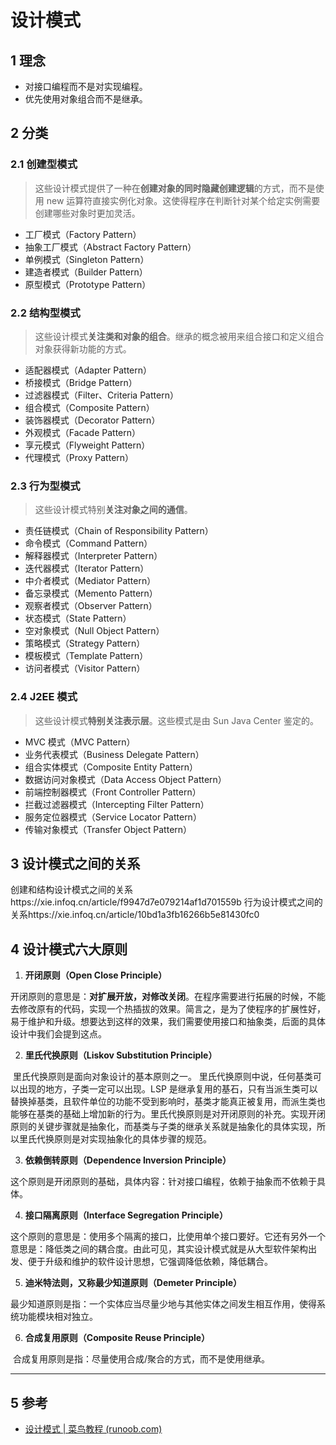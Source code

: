 # 设计模式

## 1 理念

- 对接口编程而不是对实现编程。
- 优先使用对象组合而不是继承。

## 2 分类

### 2.1 创建型模式

> 这些设计模式提供了一种在**创建对象的同时隐藏创建逻辑**的方式，而不是使用 new 运算符直接实例化对象。这使得程序在判断针对某个给定实例需要创建哪些对象时更加灵活。

- 工厂模式（Factory Pattern）
- 抽象工厂模式（Abstract Factory Pattern）
- 单例模式（Singleton Pattern）
- 建造者模式（Builder Pattern）
- 原型模式（Prototype Pattern）

### 2.2 **结构型模式**

> 这些设计模式**关注类和对象的组合**。继承的概念被用来组合接口和定义组合对象获得新功能的方式。

- 适配器模式（Adapter Pattern）
- 桥接模式（Bridge Pattern）
- 过滤器模式（Filter、Criteria Pattern）
- 组合模式（Composite Pattern）
- 装饰器模式（Decorator Pattern）
- 外观模式（Facade Pattern）
- 享元模式（Flyweight Pattern）
- 代理模式（Proxy Pattern）

### 2.3 行为型模式

> 这些设计模式特别**关注对象之间的通信**。

- 责任链模式（Chain of Responsibility Pattern）
- 命令模式（Command Pattern）
- 解释器模式（Interpreter Pattern）
- 迭代器模式（Iterator Pattern）
- 中介者模式（Mediator Pattern）
- 备忘录模式（Memento Pattern）
- 观察者模式（Observer Pattern）
- 状态模式（State Pattern）
- 空对象模式（Null Object Pattern）
- 策略模式（Strategy Pattern）
- 模板模式（Template Pattern）
- 访问者模式（Visitor Pattern）

### 2.4 J2EE 模式

> 这些设计模式**特别关注表示层**。这些模式是由 Sun Java Center 鉴定的。

- MVC 模式（MVC Pattern）
- 业务代表模式（Business Delegate Pattern）
- 组合实体模式（Composite Entity Pattern）
- 数据访问对象模式（Data Access Object Pattern）
- 前端控制器模式（Front Controller Pattern）
- 拦截过滤器模式（Intercepting Filter Pattern）
- 服务定位器模式（Service Locator Pattern）
- 传输对象模式（Transfer Object Pattern）

## 3 设计模式之间的关系

创建和结构设计模式之间的关系https://xie.infoq.cn/article/f9947d7e079214af1d701559b
行为设计模式之间的关系https://xie.infoq.cn/article/10bd1a3fb16266b5e81430fc0

## 4 设计模式六大原则

1. **开闭原则（Open Close Principle）**

​	开闭原则的意思是：**对扩展开放，对修改关闭**。在程序需要进行拓展的时候，不能去修改原有的代码，实现一个热插拔的效果。简言之，是为了使程序的扩展性好，易于维护和升级。想要达到这样的效果，我们需要使用接口和抽象类，后面的具体设计中我们会提到这点。

2. **里氏代换原则（Liskov Substitution Principle）**

​	里氏代换原则是面向对象设计的基本原则之一。 里氏代换原则中说，任何基类可以出现的地方，子类一定可以出现。LSP 是继承复用的基石，只有当派生类可以替换掉基类，且软件单位的功能不受到影响时，基类才能真正被复用，而派生类也能够在基类的基础上增加新的行为。里氏代换原则是对开闭原则的补充。实现开闭原则的关键步骤就是抽象化，而基类与子类的继承关系就是抽象化的具体实现，所以里氏代换原则是对实现抽象化的具体步骤的规范。

3. **依赖倒转原则（Dependence Inversion Principle）**

​	这个原则是开闭原则的基础，具体内容：针对接口编程，依赖于抽象而不依赖于具体。

4. **接口隔离原则（Interface Segregation Principle）**

​	这个原则的意思是：使用多个隔离的接口，比使用单个接口要好。它还有另外一个意思是：降低类之间的耦合度。由此可见，其实设计模式就是从大型软件架构出发、便于升级和维护的软件设计思想，它强调降低依赖，降低耦合。

5. **迪米特法则，又称最少知道原则（Demeter Principle）**

​	最少知道原则是指：一个实体应当尽量少地与其他实体之间发生相互作用，使得系统功能模块相对独立。

6. **合成复用原则（Composite Reuse Principle）**

​	合成复用原则是指：尽量使用合成/聚合的方式，而不是使用继承。

------

## 5 参考

- [设计模式 | 菜鸟教程 (runoob.com)](https://www.runoob.com/design-pattern/design-pattern-tutorial.html)
